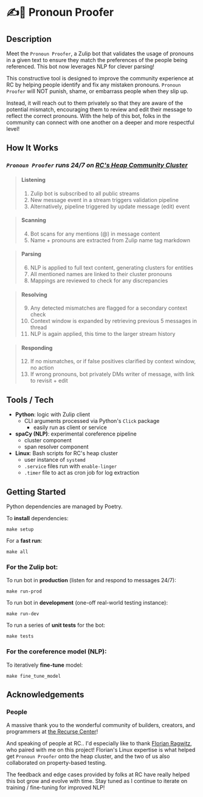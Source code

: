# ✍️📓 Pronoun Proofer

## Description

Meet the `Pronoun Proofer`, a Zulip bot that validates the usage of pronouns in a given text to ensure they match the preferences of the people being referenced. This bot now leverages NLP for clever parsing!

This constructive tool is designed to improve the community experience at RC by helping people identify and fix any mistaken pronouns. `Pronoun Proofer` will NOT punish, shame, or embarrass people when they slip up. 

Instead, it will reach out to them privately so that they are aware of the potential mismatch, encouraging them to review and edit their message to reflect the correct pronouns. With the help of this bot, folks in the community can connect with one another on a deeper and more respectful level! 


## How It Works

### *`Pronoun Proofer` runs 24/7 on [RC's Heap Community Cluster](https://www.recurse.com/blog/126-heap-sponsors-rc-community-cluster)*

>#### Listening
>1. Zulip bot is subscribed to all public streams
>2. New message event in a stream triggers validation pipeline
>3. Alternatively, pipeline triggered by update message (edit) event 

>#### Scanning
>4. Bot scans for any mentions (@) in message content
>5. Name + pronouns are extracted from Zulip name tag markdown

>#### Parsing
>6. NLP is applied to full text content, generating clusters for entities
>7. All mentioned names are linked to their cluster pronouns
>8. Mappings are reviewed to check for any discrepancies

>#### Resolving
>9. Any detected mismatches are flagged for a secondary context check
>10. Context window is expanded by retrieving previous 5 messages in thread
>11. NLP is again applied, this time to the larger stream history

>#### Responding
>12. If no mismatches, or if false positives clarified by context window, no action
>13. If wrong pronouns, bot privately DMs writer of message, with link to revisit + edit


## Tools / Tech

- **Python**: logic with Zulip client
    - CLI arguments processed via Python's `Click` package
        - easily run as client or service
- **spaCy (NLP)**: experimental coreference pipeline
    - cluster component
    - span resolver component
- **Linux**: Bash scripts for RC's heap cluster
    - user instance of `systemd`
    - `.service` files run with `enable-linger`
    - `.timer` file to act as cron job for log extraction


## Getting Started

Python dependencies are managed by Poetry.

To **install** dependencies:
```
make setup
```

For a **fast run**:
```
make all
```

### For the Zulip bot:

To run bot in **production** (listen for and respond to messages 24/7):
```
make run-prod
```

To run bot in **development** (one-off real-world testing instance):
```
make run-dev
```

To run a series of **unit tests** for the bot:
```
make tests
```

### For the coreference model (NLP):

To iteratively **fine-tune** model:
```
make fine_tune_model
```


## Acknowledgements

### People

A massive thank you to the wonderful community of builders, creators, and programmers at [the Recurse Center](https://www.recurse.com)! 

And speaking of people at RC.. I'd especially like to thank [Florian Ragwitz](https://github.com/rafl), who paired with me on this project! Florian's Linux expertise is what helped get `Pronoun Proofer` onto the heap cluster, and the two of us also collaborated on property-based testing. 

The feedback and edge cases provided by folks at RC have really helped this bot grow and evolve with time. Stay tuned as I continue to iterate on training / fine-tuning for improved NLP! 


